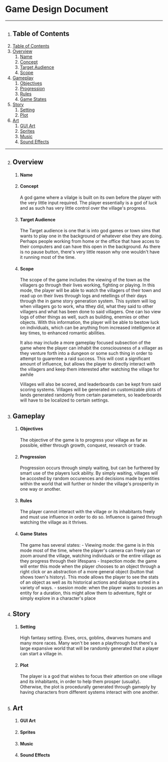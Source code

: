 # Game Design Document

___________________________________________


1. ## Table of Contents
1. [Table of Contents](#tableofcontents)
2. [Overview](#overview)
	1.  [Name](#name)
	2. [Concept](#concept)
	3. [Target Audience](#target-audience)
	4. [Scope](#scope)
4. [Gameplay](#gameplay)
	1. [Objectives](#objectives)
	2. [Progression](#progression)
	3. [Rules](#rules)
	4. [Game States](#game-states)
5. [Story](#story)
	1. [Setting](#setting)
	2. [Plot](#plot)
6. [Art](#art)
	1. [GUI Art](#gui-art)
	2. [Sprites](#Sprites)
	3. [Music](#music)
	4. [Sound Effects](#sound-effects)

___________________________________________

2. ## Overview
	1.  #### Name
	2. #### Concept
		<p>A god game where a vilalge is built on its own before the player with the very little input required. The player essentially is a god of luck and as such has very little control over the village's progress.</p>
	3. #### Target Audience 
		</p>The Target audience is one that is into god games or town sims that wants to play one in the background of whatever else they are doing. Perhaps people working from home or the office that have acces to their computers and can have this open in the background. As there is no pause button, there's very little reason why one wouldn't have it running most of the time.</p>
	4. #### Scope
		<p>The scope of the game includes the viewing of the town as the villagers go through their lives working, fighting or playing. In this mode, the player will be able to watch the villagers of their town and read up on their lives through logs and retellings of their days through the in game story generation system. This system will log when villagers go to work, wha tthey did, what they said to other villagers and what has been done to said villagers. One can lso view logs of other things as well, such as building, enemies or other objects. With this information, the player will be able to bestow luck on individuals, which can be anything from increased intelligence at key times, to enhanced romantic abilities.
			
		It also may include a more gameplay focused subsection of the game where the player can inhabit the consciousness of a villager as they venture forth into a dungeon or some such thing in order to attempt to guarentee a raid success. This will cost a significant amount of influence, but allows the player to directly interact with the villagers and keep them interested after watching the village for awhile
			
		Villages will also be scored, and leaderboards can be kept from said scoring systems. Villages will be generated on customizable plots of lands generated randomly from certain parameters, so leaderboards will have to be localized to certain settings.</p>
1.  ## Gameplay
	1. #### Objectives
		<p>The objective of the game is to progress your village as far as possible, either through growth, conquest, research or trade.</p>
	2. #### Progression
		<p>Progression occurs through simply waiting, but can be furthered by smart use of the players luck ability. By simply waiting, villages will be accosted by random occurences and decisions made by entities within the world that will further or hinder the village's prosperity in one way or another. </p>
	3. #### Rules
		<p>The player cannot interact with the village or its inhabitants freely and must use influence in order to do so. Influence is gained through watching the village as it thrives.</p>
	4. #### Game States
		<p>The game has several states:
			- Viewing mode: the game is in this mode most of the time, where the player's camera can freely pan or zoom around the village, watching individuals or the entire village as they progress through their lifespans
			- Inspection mode: the game will enter this mode when the player chooses to an object through a right click or an abstraction of a more general object (button that shows town's history). This mode allows the player to see the stats of an object as well as its historical actions and dialogue sorted in a variety of ways.
			- ssesion mode: when the player wants to posses an entity for a duration, this might allow them to adventure, fight or simply explore in a character's place</p>
2. ## Story
	1. #### Setting
		<p> High fantasy setting. Elves, orcs, goblins, dwarves humans and many more races. Many won't be seen a playthrough but there's a large expansive world that will be randomly generated that a player can start a village in. </p>
	2. #### Plot
		<p> The player is a god that wishes to focus their attention on one village and its inhabitants, in order to help them prosper (usually). Otherwise, the plot is procedurally generated through gameply by having characters from different systems interact with one another. </p>
3. ## Art
	1. #### GUI Art
	2. #### Sprites
	3. #### Music
	4. #### Sound Effects
